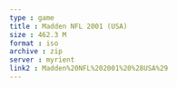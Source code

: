 ```yaml
---
type : game
title : Madden NFL 2001 (USA)
size : 462.3 M
format : iso
archive : zip
server : myrient
link2 : Madden%20NFL%202001%20%28USA%29
---
```

